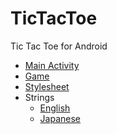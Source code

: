 # TicTacToe
Tic Tac Toe for Android

- [Main Activity](app/src/main/java/com/example/jsteel/tictactoe/MainActivity.java)
- [Game](app/src/main/java/com/example/jsteel/tictactoe/GameInstance.java)
- [Stylesheet](app/src/main/res/values/styles.xml)
- Strings
  - [English](app/src/main/res/values/strings.xml)
  - [Japanese](app/src/main/res/values-jp/strings.xml)
